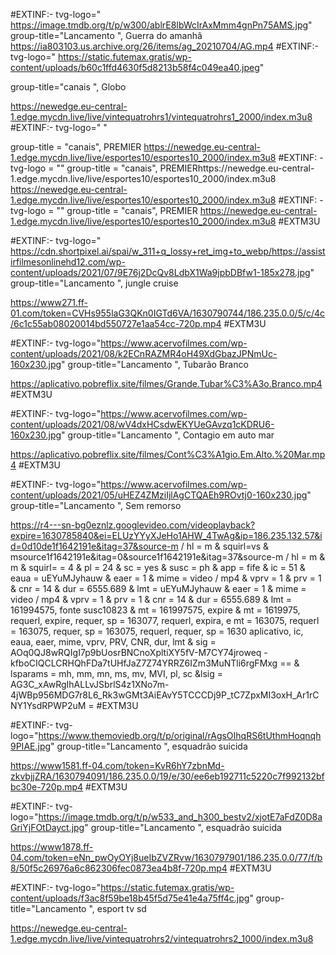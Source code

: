 
#EXTINF:- tvg-logo=" https://image.tmdb.org/t/p/w300/ablrE8IbWcIrAxMmm4gnPn75AMS.jpg" group-title="Lancamento ", Guerra do amanhã
https://ia803103.us.archive.org/26/items/ag_20210704/AG.mp4
#EXTINF:- tvg-logo=" https://static.futemax.gratis/wp-content/uploads/b60c1ffd4630f5d8213b58f4c049ea40.jpeg"

group-title="canais ", Globo

https://newedge.eu-central-1.edge.mycdn.live/live/vintequatrohrs1/vintequatrohrs1_2000/index.m3u8
#EXTINF:- tvg-logo=" "

group-title = "canais", PREMIER https://newedge.eu-central-1.edge.mycdn.live/live/esportes10/esportes10_2000/index.m3u8
#EXTINF: - tvg-logo = ""
group-title = "canais", PREMIERhttps://newedge.eu-central-1.edge.mycdn.live/live/esportes10/esportes10_2000/index.m3u8
https://newedge.eu-central-1.edge.mycdn.live/live/esportes10/esportes10_2000/index.m3u8
#EXTINF: - tvg-logo = ""
group-title = "canais", PREMIER https://newedge.eu-central-1.edge.mycdn.live/live/esportes10/esportes10_2000/index.m3u8
#EXTM3U

#EXTINF:- tvg-logo=" https://cdn.shortpixel.ai/spai/w_311+q_lossy+ret_img+to_webp/https://assistirfilmesonlinehd12.com/wp-content/uploads/2021/07/9E76j2DcQv8LdbX1Wa9jpbDBfw1-185x278.jpg" group-title="Lancamento ", jungle cruise

https://www271.ff-01.com/token=CVHs955laG3QKn0IGTd6VA/1630790744/186.235.0.0/5/c/4c/6c1c55ab08020014bd550727e1aa54cc-720p.mp4
#EXTM3U

#EXTINF:- tvg-logo="https://www.acervofilmes.com/wp-content/uploads/2021/08/k2ECnRAZMR4oH49XdGbazJPNmUc-160x230.jpg" group-title="Lancamento ", Tubarão Branco

https://aplicativo.pobreflix.site/filmes/Grande.Tubar%C3%A3o.Branco.mp4
#EXTM3U

#EXTINF:- tvg-logo="https://www.acervofilmes.com/wp-content/uploads/2021/08/wV4dxHCsdwEKYUeGAvzq1cKDRU6-160x230.jpg" group-title="Lancamento ", Contagio em auto mar

https://aplicativo.pobreflix.site/filmes/Cont%C3%A1gio.Em.Alto.%20Mar.mp4
#EXTM3U

#EXTINF:- tvg-logo="https://www.acervofilmes.com/wp-content/uploads/2021/05/uHEZ4ZMziIjlAgCTQAEh9ROvtj0-160x230.jpg" group-title="Lancamento ", Sem remorso

https://r4---sn-bg0eznlz.googlevideo.com/videoplayback?expire=1630785840&ei=ELUzYYyXJeHo1AHW_4TwAg&ip=186.235.132.57&id=0d10de1f1642191e&itag=37&source-m / hl = m & squirl=vs & msource1f1642191e&itag=0&source1f1642191e&itag=37&source-m / hl = m & m & squirl= = 4 & pl = 24 & sc = yes & susc = ph & app = fife & ic = 51 & eaua = uEYuMJyhauw & eaer = 1 & mime = video / mp4 & vprv = 1 & prv = 1 & cnr = 14 & dur = 6555.689 & lmt = uEYuMJyhauw & eaer = 1 & mime = video / mp4 & vprv = 1 & prv = 1 & cnr = 14 & dur = 6555.689 & lmt = 161994575, fonte susc10823 & mt = 161997575, expire & mt = 1619975, requerl, expire, requer, sp = 163077, requerl, expira, e mt = 163075, requerl = 163075, requer, sp = 163075, requerl, requer, sp = 1630 aplicativo, ic, eaua, eaer, mime, vprv, PRV, CNR, dur, lmt & sig = AOq0QJ8wRQIgI7p9bUosrBNCnoXpltiXY5fV-M7CY74jroweq - kfboCIQCLCRHQhFDa7tUHfJaZ7Z74YRRZ6IZm3MuNTli6rgFMxg == & lsparams = mh, mm, mn, ms, mv, MVI, pl, sc &lsig = AG3C_xAwRgIhALLvJSbrlS4z1XNo7m-4jWBp956MDG7r8L6_Rk3wGMt3AiEAvY5TCCCDj9P_tC7ZpxMI3oxH_Ar1rCNY1YsdRPWP2uM =
#EXTM3U

#EXTINF:- tvg-logo="https://www.themoviedb.org/t/p/original/rAgsOIhqRS6tUthmHoqnqh9PIAE.jpg" group-title="Lancamento ", esquadrão suicida

https://www1581.ff-04.com/token=KvR6hY7zbnMd-zkvbjjZRA/1630794091/186.235.0.0/19/e/30/ee6eb192711c5220c7f992132bfbc30e-720p.mp4
#EXTM3U

#EXTINF:- tvg-logo="https://image.tmdb.org/t/p/w533_and_h300_bestv2/xjotE7aFdZ0D8aGriYjFOtDayct.jpg" group-title="Lancamento ", esquadrão suicida

https://www1878.ff-04.com/token=eNn_pwOyOYj8ueIbZVZRvw/1630797901/186.235.0.0/77/f/b8/50f5c26976a6c862306fec0873ea4b8f-720p.mp4
#EXTM3U

#EXTINF:- tvg-logo="https://static.futemax.gratis/wp-content/uploads/f3ac8f59be18b45f5d75e41e4a75ff4c.jpg" group-title="Lancamento ", esport tv sd

https://newedge.eu-central-1.edge.mycdn.live/live/vintequatrohrs2/vintequatrohrs2_1000/index.m3u8







